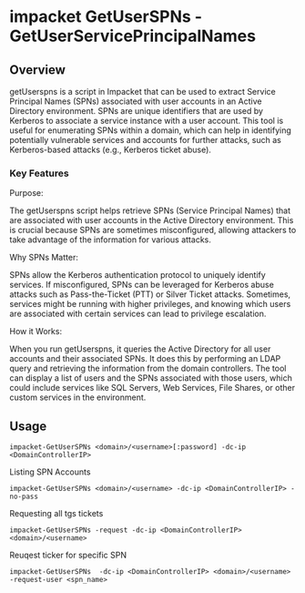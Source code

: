 # impacket GetUserSPNs - GetUserServicePrincipalNames

## Overview

getUserspns is a script in Impacket that can be used to extract Service Principal Names (SPNs) associated with user accounts in an Active Directory environment. SPNs are unique identifiers that are used by Kerberos to associate a service instance with a user account. This tool is useful for enumerating SPNs within a domain, which can help in identifying potentially vulnerable services and accounts for further attacks, such as Kerberos-based attacks (e.g., Kerberos ticket abuse).

### Key Features

Purpose:

The getUserspns script helps retrieve SPNs (Service Principal Names) that are associated with user accounts in the Active Directory environment. This is crucial because SPNs are sometimes misconfigured, allowing attackers to take advantage of the information for various attacks.

Why SPNs Matter:

SPNs allow the Kerberos authentication protocol to uniquely identify services. If misconfigured, SPNs can be leveraged for Kerberos abuse attacks such as Pass-the-Ticket (PTT) or Silver Ticket attacks.
Sometimes, services might be running with higher privileges, and knowing which users are associated with certain services can lead to privilege escalation.

How it Works:

When you run getUserspns, it queries the Active Directory for all user accounts and their associated SPNs. It does this by performing an LDAP query and retrieving the information from the domain controllers.
The tool can display a list of users and the SPNs associated with those users, which could include services like SQL Servers, Web Services, File Shares, or other custom services in the environment.

## Usage

    impacket-GetUserSPNs <domain>/<username>[:password] -dc-ip <DomainControllerIP>

Listing SPN Accounts

    impacket-GetUserSPNs <domain>/<username> -dc-ip <DomainControllerIP> -no-pass

Requesting all tgs tickets

    impacket-GetUserSPNs -request -dc-ip <DomainControllerIP> <domain>/<username>

Reuqest ticker for specific SPN

    impacket-GetUserSPNs  -dc-ip <DomainControllerIP> <domain>/<username> -request-user <spn_name>